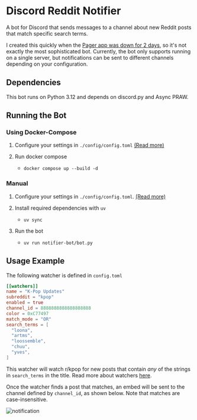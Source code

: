 # Discord Reddit Notifier
A bot for Discord that sends messages to a channel about new Reddit posts that match specific search terms.

I created this quickly when the [Pager app was down for 2 days](https://www.reddit.com/r/pager/comments/z07m7w/no_notifications/), so it's not exactly the most sophisticated bot. Currently, the bot only supports running on a single server, but notifications can be sent to different channels depending on your configuration.

## Dependencies
This bot runs on Python 3.12 and depends on discord.py and Async PRAW.

## Running the Bot
### Using Docker-Compose
1. Configure your settings in `./config/config.toml` [(Read more)](/docs/configuration.md)

2. Run docker compose
    - `docker compose up --build -d`

### Manual
1. Configure your settings in `./config/config.toml`. [(Read more)](/docs/configuration.md)

2. Install required dependencies with `uv`
    - `uv sync`

3. Run the bot
    - `uv run notifier-bot/bot.py`

## Usage Example

The following watcher is defined in `config.toml`
```toml
[[watchers]]
name = "K-Pop Updates"
subreddit = "kpop"
enabled = true
channel_id = 8888888888888888888
color = 0xC77497
match_mode = "OR"
search_terms = [
  "loona",
  "artms",
  "loossemble",
  "chuu",
  "yves",
]
```
This watcher will watch r/kpop for new posts that contain *any* of the strings in `search_terms` in the title. Read more about watchers [here](docs/watchers.md).

Once the watcher finds a post that matches, an embed will be sent to the channel defined by `channel_id`, as shown below. Note that matches are case-insensitive.

![notification](https://i.imgur.com/p2gdik4.png)
